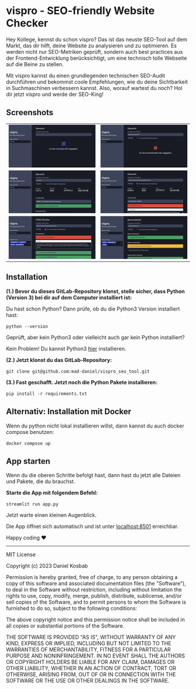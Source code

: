 # vispro - SEO-friendly Website Checker

Hey Kollege, kennst du schon vispro? Das ist das neuste SEO-Tool auf dem Markt, das dir hilft, deine Website zu analysieren und zu optimieren. Es werden nicht nur SEO-Metriken geprüft, sondern auch best practices aus der Frontend-Entwicklung berücksichtigt, um eine technisch tolle Webseite auf die Beine zu stellen.

Mit vispro kannst du einen grundlegenden technischen SEO-Audit durchführen und bekommst coole Empfehlungen, wie du deine Sichtbarkeit in Suchmaschinen verbessern kannst. Also, worauf wartest du noch? Hol dir jetzt vispro und werde der SEO-King!

## Screenshots

<table>
  <tr>
    <td align="center"><img src="img/screenshot1.png" alt="Bild 1"></td>
    <td align="center"><img src="img/screenshot2.png" alt="Bild 2"></td>
  </tr>
  <tr>
    <td align="center"><img src="img/screenshot3.png" alt="Bild 3"></td>
    <td align="center"><img src="img/screenshot4.png" alt="Bild 4"></td>
  </tr>
  <tr>
    <td align="center"><img src="img/screenshot5.png" alt="Bild 5"></td>
    <td align="center"><img src="img/screenshot6.png" alt="Bild 6"></td>
  </tr>
</table>

## Installation

**(1.) Bevor du dieses GitLab-Repository klonst, stelle sicher, dass Python (Version 3) bei dir auf dem Computer installiert ist:**

Du hast schon Python? Dann prüfe, ob du die Python3 Version installiert hast:

```
python --version
```

Geprüft, aber kein Python3 oder vielleicht auch gar kein Python installiert?

Kein Problem! Du kannst Python3 [hier](https://www.python.org/downloads/) installieren.

**(2.) Jetzt klonst du das GitLab-Repository:**

```
git clone git@github.com:mad-daniel/vispro_seo_tool.git
```

**(3.) Fast geschafft. Jetzt noch die Python Pakete installieren:**

```
pip install -r requirements.txt
```

## Alternativ: Installation mit Docker

Wenn du python nicht lokal installieren willst, dann kannst du auch docker compose benutzen:

```
docker compose up
```

## App starten

Wenn du die oberen Schritte befolgt hast, dann hast du jetzt alle Dateien und Pakete, die du brauchst.

**Starte die App mit folgendem Befehl:**

```
streamlit run app.py
```

Jetzt warte einen kleinen Augenblick.

Die App öffnet sich automatisch und ist unter [localhost:8501](http://localhost:8501) erreichbar.

Happy coding ❤️

---

MIT License

Copyright (c) 2023 Daniel Kosbab

Permission is hereby granted, free of charge, to any person obtaining a copy
of this software and associated documentation files (the "Software"), to deal
in the Software without restriction, including without limitation the rights
to use, copy, modify, merge, publish, distribute, sublicense, and/or sell
copies of the Software, and to permit persons to whom the Software is
furnished to do so, subject to the following conditions:

The above copyright notice and this permission notice shall be included in
all copies or substantial portions of the Software.

THE SOFTWARE IS PROVIDED "AS IS", WITHOUT WARRANTY OF ANY KIND, EXPRESS OR
IMPLIED, INCLUDING BUT NOT LIMITED TO THE WARRANTIES OF MERCHANTABILITY,
FITNESS FOR A PARTICULAR PURPOSE AND NONINFRINGEMENT. IN NO EVENT SHALL THE
AUTHORS OR COPYRIGHT HOLDERS BE LIABLE FOR ANY CLAIM, DAMAGES OR OTHER
LIABILITY, WHETHER IN AN ACTION OF CONTRACT, TORT OR OTHERWISE, ARISING FROM,
OUT OF OR IN CONNECTION WITH THE SOFTWARE OR THE USE OR OTHER DEALINGS IN
THE SOFTWARE.

